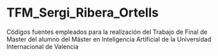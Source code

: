 # TFM_Sergi_Ribera_Ortells
Códigos fuentes empleados para la realización del Trabajo de Final de Master del alumno del Máster en Inteligencia Artificial de la Universidad Internacional de Valencia
